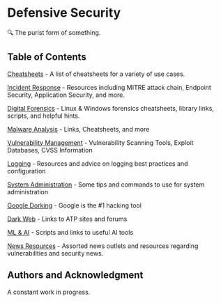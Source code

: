 # Defensive Security

🔍 The purist form of something.



## Table of Contents

[Cheatsheets](https://github.com/NetSecQuin/Quintessence/blob/main/Pages/Cheatsheets.md) - A list of cheatsheets for a variety of use cases.

[Incident Response](https://github.com/NetSecQuin/Quintessence/blob/main/Pages/Incident%20Response.md) - Resources including MITRE attack chain, Endpoint Security, Application Security, and more. 

[Digital Forensics](https://github.com/NetSecQuin/Quintessence/blob/main/Pages/Forensics.md) - Linux & Windows forensics cheatsheets, library links, scripts, and helpful hints. 

[Malware Analysis](https://github.com/NetSecQuin/Quintessence/blob/main/Pages/Malware%20Analysis.md) - Links, Cheatsheets, and more

[Vulnerability Management](https://github.com/NetSecQuin/Quintessence/blob/main/Pages/Vulnerability%20Management.md) - Vulnerability Scanning Tools, Exploit Databases, CVSS Information

[Logging](https://github.com/NetSecQuin/Quintessence/blob/main/Pages/Logging.md) - Resources and advice on logging best practices and configuration

[System Administration](https://github.com/NetSecQuin/Quintessence/blob/main/Pages/System%20Administration.md) - Some tips and commands to use for system administration

[Google Dorking](https://github.com/NetSecQuin/Quintessence/blob/main/Pages/Google%20Dorking.md) - Google is the #1 hacking tool

[Dark Web](https://github.com/NetSecQuin/Quintessence/blob/main/Pages/Dark%20Web.md) - Links to ATP sites and forums

[ML & AI](https://github.com/NetSecQuin/Quintessence/blob/main/Pages/ML%20%26%20AI.md) - Scripts and links to useful AI tools 

[News Resources](https://github.com/NetSecQuin/Quintessence/blob/main/Pages/News%20and%20Resources.md) - Assorted news outlets and resources regarding vulnerabilities and security news. 

## Authors and Acknowledgment

A constant work in progress.